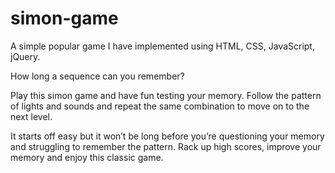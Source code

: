 # simon-game
A simple popular game I have implemented using HTML, CSS, JavaScript, jQuery.

How long a sequence can you remember?

Play this simon game and have fun testing your memory. 
Follow the pattern of lights and sounds and repeat the same combination to move on to the next level.

It starts off easy but it won’t be long before you’re questioning your memory and struggling to remember the pattern. Rack up high scores, improve your memory and enjoy this classic game.
